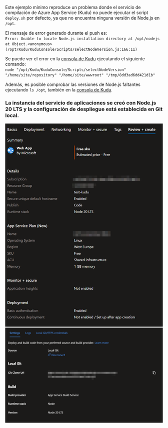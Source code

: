 Este ejemplo mínimo reproduce un problema donde el servicio de compilación de Azure App Service (Kudu) no puede ejecutar el script `deploy.sh` por defecto, ya que no encuentra ninguna versión de Node.js en `/opt`.

El mensaje de error generado durante el push es:  
`Error: Unable to locate Node.js installation directory at /opt/nodejs`  
`at Object.<anonymous> (/opt/Kudu/KuduConsole/Scripts/selectNodeVersion.js:166:11)`

Se puede ver el error en la [consola de Kudu](https://<APP_SERVICE_NAME>.scm.westeurope-01.azurewebsites.net/newui/kududebug) ejecutando el siguiente comando:  
`node "/opt/Kudu/KuduConsole/Scripts/selectNodeVersion" "/home/site/repository" "/home/site/wwwroot" "/tmp/8dd3ad6dd421d1b"`

Además, es posible comprobar las versiones de Node.js faltantes ejecutando `ls /opt`, también en la [consola de Kudu](https://<APP_SERVICE_NAME>.scm.westeurope-01.azurewebsites.net/newui/kududebug).

### La instancia del servicio de aplicaciones se creó con Node.js 20 LTS y la configuración de despliegue está establecida en Git local.  
![Captura de pantalla que muestra la configuración de creación de la aplicación web](images/CreationSummary.png)  
![Captura de pantalla que muestra la configuración de despliegue establecida en Git local](images/DeploymentConfig.png)